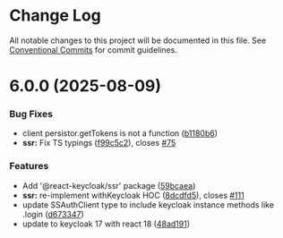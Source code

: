# Change Log

All notable changes to this project will be documented in this file.
See [Conventional Commits](https://conventionalcommits.org) for commit guidelines.

# 6.0.0 (2025-08-09)


### Bug Fixes

* client persistor.getTokens is not a function  ([b1180b6](https://github.com/leoluzh/react-keycloak-fork/commit/b1180b6712b1021a973befac1a216d069ea2ec4c))
* **ssr:** Fix TS typings ([f99c5c2](https://github.com/leoluzh/react-keycloak-fork/commit/f99c5c284bb53721ff834cb1018073479e5447f7)), closes [#75](https://github.com/leoluzh/react-keycloak-fork/issues/75)


### Features

* Add '@react-keycloak/ssr' package ([59bcaea](https://github.com/leoluzh/react-keycloak-fork/commit/59bcaea0adba45043236cfd160dc81bf9376f6e2))
* **ssr:** re-implement withKeycloak HOC ([8dcdfd5](https://github.com/leoluzh/react-keycloak-fork/commit/8dcdfd50235a7f34871066b1efa088229aeacd24)), closes [#111](https://github.com/leoluzh/react-keycloak-fork/issues/111)
* update SSAuthClient type to include keycloak instance methods like .login ([d673347](https://github.com/leoluzh/react-keycloak-fork/commit/d673347b57e6607d040c0cf693de31e87ccba09c))
* update to keycloak 17 with react 18 ([48ad191](https://github.com/leoluzh/react-keycloak-fork/commit/48ad1914c22b17aaabaf79085f7b7810a319e603))
